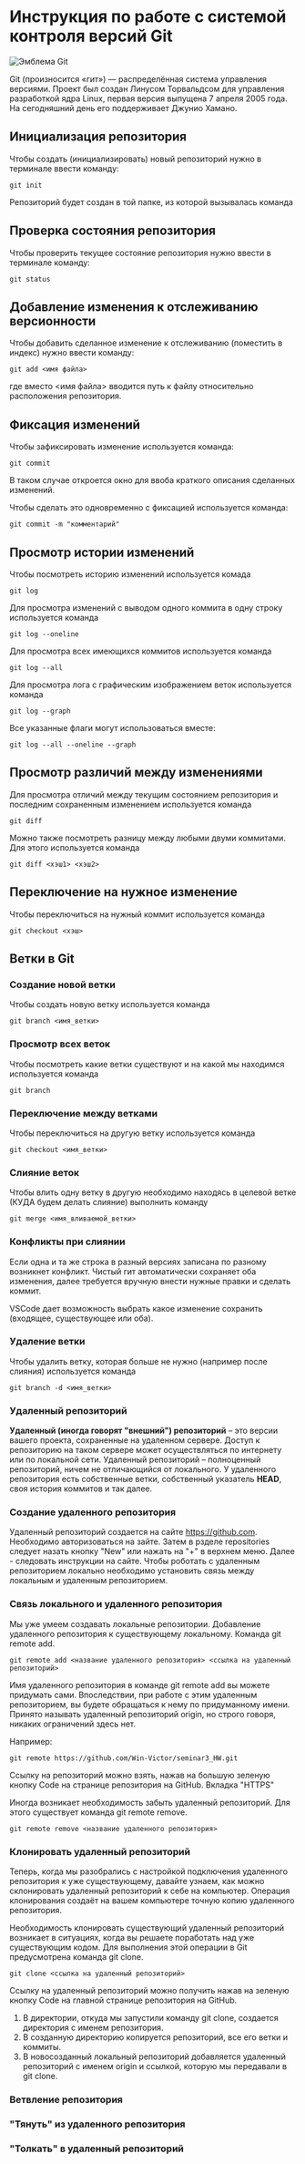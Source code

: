 # **Инструкция по работе с системой контроля версий Git**

![Эмблема Git](git.jpg)

Git (произносится «гит») — распределённая система управления версиями. Проект был создан Линусом Торвальдсом для управления разработкой ядра Linux, первая версия выпущена 7 апреля 2005 года. На сегодняшний день его поддерживает Джунио Хамано.

## Инициализация репозитория

Чтобы создать (инициализировать) новый репозиторий нужно в терминале ввести команду:

    git init

Репозиторий будет создан в той папке, из которой вызывалась команда

## Проверка состояния репозитория

Чтобы проверить текущее состояние репозитория нужно ввести в терминале команду:

    git status

## Добавление изменения к отслеживанию версионности

Чтобы добавить сделанное изменение к отслеживанию (поместить в индекс) нужно ввести команду:

    git add <имя файла>

где вместо <имя файла> вводится путь к файлу относительно расположения репозитория.

## Фиксация изменений

Чтобы зафиксировать изменение используется команда:

    git commit

В таком случае откроется окно для ввоба краткого описания сделанных изменений.

Чтобы сделать это одновременно с фиксацией используется команда:

    git commit -m "комментарий"

## Просмотр истории изменений

Чтобы посмотреть историю изменений используется комада

    git log

Для просмотра изменений с выводом одного коммита в одну строку используется команда

    git log --oneline

Для просмотра всех имеющихся коммитов используется команда

    git log --all

Для просмотра лога с графическим изображением веток используется команда

    git log --graph

Все указанные флаги могут использоваться вместе:

    git log --all --oneline --graph

## Просмотр различий между изменениями

Для просмотра отличий между текущим состоянием репозитория и последним сохраненным изменением используется команда

    git diff

Можно также посмотреть разницу между любыми двуми коммитами. Для этого используется команда

    git diff <хэш1> <хэш2>

## Переключение на нужное изменение

Чтобы переключиться на нужный коммит используется команда

    git checkout <хэш>

## Ветки в Git

### Создание новой ветки

Чтобы создать новую ветку используется команда

    git branch <имя_ветки>

### Просмотр всех веток

Чтобы посмотреть какие ветки существуют и на какой мы находимся используется команда

    git branch

### Переключение между ветками

Чтобы переключиться на другую ветку используется команда

    git checkout <имя_ветки>

### Слияние веток

Чтобы влить одну ветку в другую необходимо находясь в целевой ветке (КУДА будем делать слияние) выполнить команду

    git merge <имя_вливаемой_ветки>

### Конфликты при слиянии

Если одна и та же строка в разный версиях записана по разному возникнет конфликт.
Чистый гит автоматически сохраняет оба изменения, далее требуется вручную внести нужные правки и сделать коммит.

VSСode дает возможность выбрать какое изменение сохранить (входящее, существующее или оба).

### Удаление ветки

Чтобы удалить ветку, которая больше не нужно (например после слияния) используется команда

    git branch -d <имя_ветки>


### Удаленный репозиторий

**Удаленный (иногда говорят "внешний") репозиторий** – это версии вашего проекта, сохраненные на удаленном сервере. Доступ к репозиторию на таком сервере может осуществляться по интернету или по локальной сети.
Удаленный репозиторий – полноценный репозиторий, ничем не отличающийся от локального. У удаленного репозитория есть собственные ветки, собственный указатель **HEAD**, своя история коммитов и так далее.

### Создание удаленного репозитория

Удаленный репозиторий создается на сайте https://github.com.
Необходимо авторизоваться на зайте. Затем в рзделе repositories следует назать кнопку "New" или нажать на "+" в верхнем меню. Далее - следовать инструкции на сайте.
Чтобы роботать с удаленным репозиторием локально необходимо установить связь между локальным и удаленным репозиторием.

### Связь локального и удаленного репозитория

Мы уже умеем создавать локальные репозитории. Добавление удаленного репозитория к существующему локальному. Команда git remote add.

    git remote add <название удаленного репозитория> <ссылка на удаленный репозиторий>

Имя удаленного репозитория в команде git remote add вы можете придумать сами. Впоследствии, при работе с этим удаленным репозиторием, вы будете обращаться к нему по придуманному имени. Принято называть удаленный репозиторий origin, но строго говоря, никаких ограничений здесь нет.

Например:

    git remote https://github.com/Win-Victor/seminar3_HW.git


Ссылку на репозиторий можно взять, нажав на большую зеленую кнопку Code на странице репозитория на GitHub. Вкладка "HTTPS"

Иногда возникает необходимость забыть удаленный репозиторий. Для этого существует команда git remote remove.

    git remote remove <название удаленного репозитория>

### Клонировать удаленный репозиторий

Теперь, когда мы разобрались с настройкой подключения удаленного репозитория к уже существующему, давайте узнаем, как можно склонировать удаленный репозиторий к себе на компьютер. Операция клонирования создаёт на вашем компьютере точную копию удаленного репозитория.

Необходимость клонировать существующий удаленный репозиторий возникает в ситуациях, когда вы решаете поработать над уже существующим кодом. Для выполнения этой операции в Git предусмотрена команда git clone.

    git clone <ссылка на удаленный репозиторий>

Ссылку на удаленный репозиторий можно получить нажав на зеленую кнопку Code на главной странице репозитория на GitHub.
1. В директории, откуда мы запустили команду git clone, создается директория с именем репозитория.
2. В созданную директорию копируется репозиторий, все его ветки и коммиты.
3. В новосозданный локальный репозиторий добавляется удаленный репозиторий с именем origin и ссылкой, которую мы передавали в git clone.

### Ветвление репозитория 


### "Тянуть" из удаленного репозитория


### "Толкать" в удаленный репозиторий

